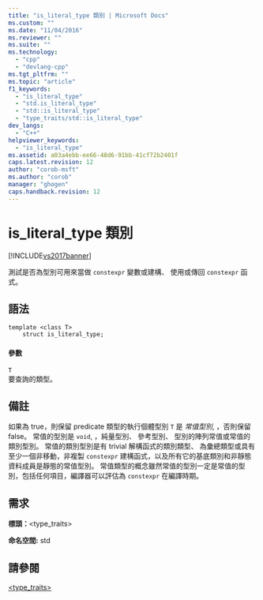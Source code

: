 ```yaml
---
title: "is_literal_type 類別 | Microsoft Docs"
ms.custom: ""
ms.date: "11/04/2016"
ms.reviewer: ""
ms.suite: ""
ms.technology: 
  - "cpp"
  - "devlang-cpp"
ms.tgt_pltfrm: ""
ms.topic: "article"
f1_keywords: 
  - "is_literal_type"
  - "std.is_literal_type"
  - "std::is_literal_type"
  - "type_traits/std::is_literal_type"
dev_langs: 
  - "C++"
helpviewer_keywords: 
  - "is_literal_type"
ms.assetid: a03a4ebb-ee66-48d6-91bb-41cf72b2401f
caps.latest.revision: 12
author: "corob-msft"
ms.author: "corob"
manager: "ghogen"
caps.handback.revision: 12
---
```

# is_literal_type 類別
[!INCLUDE[vs2017banner](../assembler/inline/includes/vs2017banner.md)]

測試是否為型別可用來當做 `constexpr` 變數或建構、 使用或傳回 `constexpr` 函式。  
  
## 語法  
  
```  
template <class T>  
    struct is_literal_type;  
```  
  
#### 參數  
 `T`  
 要查詢的類型。  
  
## 備註  
 如果為 true，則保留 predicate 類型的執行個體型別 `T` 是 *常值型別*, ，否則保留 false。 常值的型別是 `void`, ，純量型別、 參考型別、 型別的陣列常值或常值的類別型別。 常值的類別型別是有 trivial 解構函式的類別類型、 為彙總類型或具有至少一個非移動，非複製 `constexpr` 建構函式，以及所有它的基底類別和非靜態資料成員是靜態的常值型別。 常值類型的概念雖然常值的型別一定是常值的型別，包括任何項目，編譯器可以評估為 `constexpr` 在編譯時期。  
  
## 需求  
 **標頭：**\<type\_traits\>  
  
 **命名空間:** std  
  
## 請參閱  
 [\<type\_traits\>](../standard-library/type-traits.md)